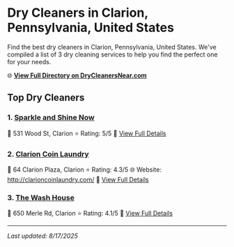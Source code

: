 # Dry Cleaners in Clarion, Pennsylvania, United States

Find the best dry cleaners in Clarion, Pennsylvania, United States. We've compiled a list of 3 dry cleaning services to help you find the perfect one for your needs.

🌐 **[View Full Directory on DryCleanersNear.com](https://drycleanersnear.com/city/US/Pennsylvania/Clarion)**

## Top Dry Cleaners

### 1. [Sparkle and Shine Now](https://drycleanersnear.com/dryCleaner/686735bdbb1702f4ee39b290/sparkle-and-shine-now)
📍 531 Wood St, Clarion
⭐ Rating: 5/5
🔗 [View Full Details](https://drycleanersnear.com/dryCleaner/686735bdbb1702f4ee39b290/sparkle-and-shine-now)

### 2. [Clarion Coin Laundry](https://drycleanersnear.com/dryCleaner/686735bfbb1702f4ee39b2c4/clarion-coin-laundry)
📍 64 Clarion Plaza, Clarion
⭐ Rating: 4.3/5
🌐 Website: http://clarioncoinlaundry.com/
🔗 [View Full Details](https://drycleanersnear.com/dryCleaner/686735bfbb1702f4ee39b2c4/clarion-coin-laundry)

### 3. [The Wash House](https://drycleanersnear.com/dryCleaner/686735b8bb1702f4ee39b208/the-wash-house)
📍 650 Merle Rd, Clarion
⭐ Rating: 4.1/5
🔗 [View Full Details](https://drycleanersnear.com/dryCleaner/686735b8bb1702f4ee39b208/the-wash-house)


---

*Last updated: 8/17/2025*

